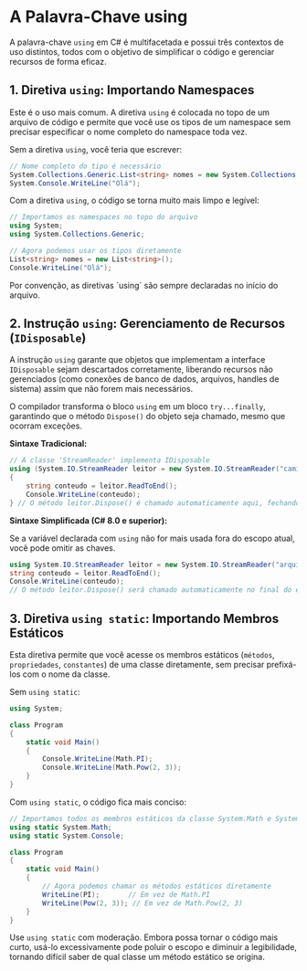 # A Palavra-Chave using

A palavra-chave `using` em C# é multifacetada e possui três contextos de uso distintos, todos com o objetivo de simplificar o código e gerenciar recursos de forma eficaz.

## 1. Diretiva `using`: Importando Namespaces

Este é o uso mais comum. A diretiva `using` é colocada no topo de um arquivo de código e permite que você use os tipos de um namespace sem precisar especificar o nome completo do namespace toda vez.

Sem a diretiva `using`, você teria que escrever:
```c#
// Nome completo do tipo é necessário
System.Collections.Generic.List<string> nomes = new System.Collections.Generic.List<string>();
System.Console.WriteLine("Olá");
```

Com a diretiva `using`, o código se torna muito mais limpo e legível:
```c#
// Importamos os namespaces no topo do arquivo
using System;
using System.Collections.Generic;

// Agora podemos usar os tipos diretamente
List<string> nomes = new List<string>();
Console.WriteLine("Olá");
```

<note>
Por convenção, as diretivas `using` são sempre declaradas no início do arquivo.
</note>

## 2. Instrução `using`: Gerenciamento de Recursos (`IDisposable`)

A instrução `using` garante que objetos que implementam a interface `IDisposable` sejam descartados corretamente, liberando recursos não gerenciados (como conexões de banco de dados, arquivos, handles de sistema) assim que não forem mais necessários.

O compilador transforma o bloco `using` em um bloco `try...finally`, garantindo que o método `Dispose()` do objeto seja chamado, mesmo que ocorram exceções.

**Sintaxe Tradicional:**
```c#
// A classe 'StreamReader' implementa IDisposable
using (System.IO.StreamReader leitor = new System.IO.StreamReader("caminho/para/arquivo.txt"))
{
    string conteudo = leitor.ReadToEnd();
    Console.WriteLine(conteudo);
} // O método leitor.Dispose() é chamado automaticamente aqui, fechando o arquivo.
```

**Sintaxe Simplificada (C# 8.0 e superior):**

Se a variável declarada com `using` não for mais usada fora do escopo atual, você pode omitir as chaves.
```c#
using System.IO.StreamReader leitor = new System.IO.StreamReader("arquivo.txt");
string conteudo = leitor.ReadToEnd();
Console.WriteLine(conteudo);
// O método leitor.Dispose() será chamado automaticamente no final do escopo (ex: no final do método).
```

## 3. Diretiva `using static`: Importando Membros Estáticos

Esta diretiva permite que você acesse os membros estáticos (`métodos`, `propriedades`, `constantes`) de uma classe diretamente, sem precisar prefixá-los com o nome da classe.

Sem `using static`:
```c#
using System;

class Program
{
    static void Main()
    {
        Console.WriteLine(Math.PI);
        Console.WriteLine(Math.Pow(2, 3));
    }
}
```

Com `using static`, o código fica mais conciso:
```c#
// Importamos todos os membros estáticos da classe System.Math e System.Console
using static System.Math;
using static System.Console;

class Program
{
    static void Main()
    {
        // Agora podemos chamar os métodos estáticos diretamente
        WriteLine(PI);       // Em vez de Math.PI
        WriteLine(Pow(2, 3)); // Em vez de Math.Pow(2, 3)
    }
}
```

<warning>

Use `using static` com moderação. Embora possa tornar o código mais curto, usá-lo excessivamente pode poluir o escopo e diminuir a legibilidade, tornando difícil saber de qual classe um método estático se origina.

</warning>
